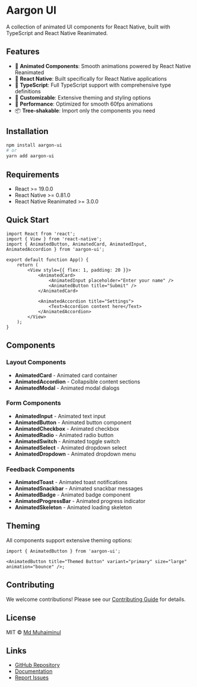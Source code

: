 # Aargon UI

A collection of animated UI components for React Native, built with TypeScript and React Native Reanimated.

## Features

- 🎨 **Animated Components**: Smooth animations powered by React Native Reanimated
- 📱 **React Native**: Built specifically for React Native applications
- 🎯 **TypeScript**: Full TypeScript support with comprehensive type definitions
- 🎨 **Customizable**: Extensive theming and styling options
- 🚀 **Performance**: Optimized for smooth 60fps animations
- 📦 **Tree-shakable**: Import only the components you need

## Installation

```bash
npm install aargon-ui
# or
yarn add aargon-ui
```

## Requirements

- React >= 19.0.0
- React Native >= 0.81.0
- React Native Reanimated >= 3.0.0

## Quick Start

```tsx
import React from 'react';
import { View } from 'react-native';
import { AnimatedButton, AnimatedCard, AnimatedInput, AnimatedAccordion } from 'aargon-ui';

export default function App() {
    return (
        <View style={{ flex: 1, padding: 20 }}>
            <AnimatedCard>
                <AnimatedInput placeholder="Enter your name" />
                <AnimatedButton title="Submit" />
            </AnimatedCard>

            <AnimatedAccordion title="Settings">
                <Text>Accordion content here</Text>
            </AnimatedAccordion>
        </View>
    );
}
```

## Components

### Layout Components

- **AnimatedCard** - Animated card container
- **AnimatedAccordion** - Collapsible content sections
- **AnimatedModal** - Animated modal dialogs

### Form Components

- **AnimatedInput** - Animated text input
- **AnimatedButton** - Animated button component
- **AnimatedCheckbox** - Animated checkbox
- **AnimatedRadio** - Animated radio button
- **AnimatedSwitch** - Animated toggle switch
- **AnimatedSelect** - Animated dropdown select
- **AnimatedDropdown** - Animated dropdown menu

### Feedback Components

- **AnimatedToast** - Animated toast notifications
- **AnimatedSnackbar** - Animated snackbar messages
- **AnimatedBadge** - Animated badge component
- **AnimatedProgressBar** - Animated progress indicator
- **AnimatedSkeleton** - Animated loading skeleton

## Theming

All components support extensive theming options:

```tsx
import { AnimatedButton } from 'aargon-ui';

<AnimatedButton title="Themed Button" variant="primary" size="large" animation="bounce" />;
```

## Contributing

We welcome contributions! Please see our [Contributing Guide](../../CONTRIBUTING.md) for details.

## License

MIT © [Md Muhaiminul](https://github.com/aargon007)

## Links

- [GitHub Repository](https://github.com/aargon007/aargon-ui)
- [Documentation](https://github.com/aargon007/aargon-ui#readme)
- [Report Issues](https://github.com/aargon007/aargon-ui/issues)
